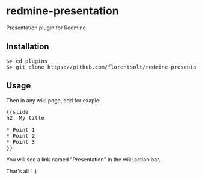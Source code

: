 redmine-presentation
====================

Presentation plugin for Redmine

Installation
------------

<pre>
$> cd plugins
$> git clone https://github.com/florentsolt/redmine-presentation.git redmine_presentation
</pre>

Usage
-----

Then in any wiki page, add for exaple:

<pre>
{{slide
h2. My title

* Point 1
* Point 2
* Point 3
}}
</pre>

You will see a link named "Presentation" in the wiki action bar.

That's all ! :)
